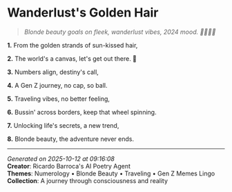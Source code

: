 # Wanderlust's Golden Hair

> *Blonde beauty goals on fleek, wanderlust vibes, 2024 mood. 💫👩🏼‍🦰*

**1.** From the golden strands of sun-kissed hair,


**2.** The world's a canvas, let's get out there. 🌅


**3.** Numbers align, destiny's call,


**4.** A Gen Z journey, no cap, so ball.


**5.** Traveling vibes, no better feeling,


**6.** Bussin' across borders, keep that wheel spinning.


**7.** Unlocking life's secrets, a new trend,


**8.** Blonde beauty, the adventure never ends.



---

*Generated on 2025-10-12 at 09:16:08*  
**Creator**: Ricardo Barroca's AI Poetry Agent  
**Themes**: Numerology • Blonde Beauty • Traveling • Gen Z Memes Lingo  
**Collection**: A journey through consciousness and reality